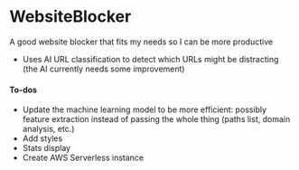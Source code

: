 # WebsiteBlocker
A good website blocker that fits my needs so I can be more productive
 * Uses AI URL classification to detect which URLs might be distracting (the AI currently needs some improvement)

#### To-dos
 * Update the machine learning model to be more efficient: possibly feature extraction instead of passing the whole thing (paths list, domain analysis, etc.)
 * Add styles
 * Stats display
 * Create AWS Serverless instance
